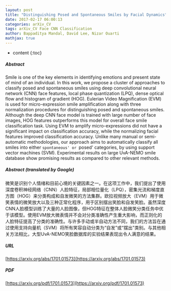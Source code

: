 ```yaml
---
layout: post
title: "Distinguishing Posed and Spontaneous Smiles by Facial Dynamics"
date: 2017-02-17 06:00:13
categories: arXiv_CV
tags: arXiv_CV Face CNN Classification
author: Bappaditya Mandal, David Lee, Nizar Ouarti
mathjax: true
---
```


* content
{:toc}

##### Abstract
Smile is one of the key elements in identifying emotions and present state of mind of an individual. In this work, we propose a cluster of approaches to classify posed and spontaneous smiles using deep convolutional neural network (CNN) face features, local phase quantization (LPQ), dense optical flow and histogram of gradient (HOG). Eulerian Video Magnification (EVM) is used for micro-expression smile amplification along with three normalization procedures for distinguishing posed and spontaneous smiles. Although the deep CNN face model is trained with large number of face images, HOG features outperforms this model for overall face smile classification task. Using EVM to amplify micro-expressions did not have a significant impact on classification accuracy, while the normalizing facial features improved classification accuracy. Unlike many manual or semi-automatic methodologies, our approach aims to automatically classify all smiles into either `spontaneous' or `posed' categories, by using support vector machines (SVM). Experimental results on large UvA-NEMO smile database show promising results as compared to other relevant methods.

##### Abstract (translated by Google)
微笑是识别个人情绪和目前心境的关键因素之一。在这项工作中，我们提出了使用深度卷积神经网络（CNN）人脸特征，局部相位量化（LPQ），密集光流和梯度直方图（HOG）来分类构成和自发微笑的方法集群。欧拉视频放大（EVM）用于微笑表情的微笑放大以及三种正常化程序，用于区别摆出笑脸和自发笑脸。虽然深度CNN人脸模型训练了大量的人脸图像，但HOG特征在整体人脸微笑分类任务中优于该模型。使用EVM放大微表情并不会对分类准确性产生重大影响，而正则化的人脸特征提高了分类的准确性。与许多手动或半自动方法不同，我们的方法旨在通过使用支持向量机（SVM）将所有笑容自动分类为“自发”或“摆出”类别。与其他相关方法相比，大型UvA-NEMO笑脸数据库的实验结果表现出令人满意的结果。

##### URL
[https://arxiv.org/abs/1701.01573](https://arxiv.org/abs/1701.01573)

##### PDF
[https://arxiv.org/pdf/1701.01573](https://arxiv.org/pdf/1701.01573)

